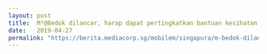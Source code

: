 ```yaml
---
layout: post
title:  M³@Bedok dilancar, harap dapat pertingkatkan bantuan kesihatan penduduk Bedok
date:   2019-04-27
permalink: "https://berita.mediacorp.sg/mobilem/singapura/m-bedok-dilancar-harap-dapat-pertingkatkan-bantuan-kesihatan/4272482.html"
---
```

